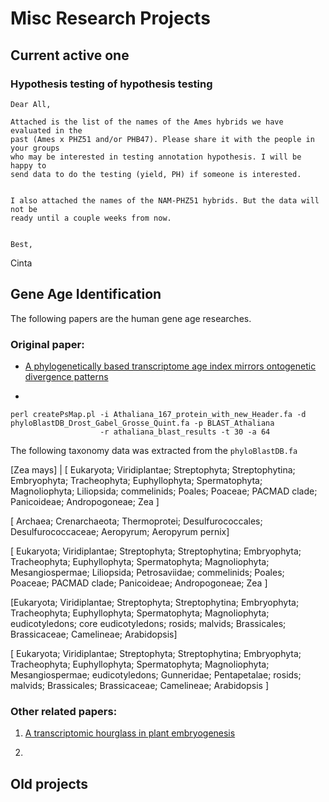# Misc Research Projects

## Current active one

### Hypothesis testing of hypothesis testing

```
Dear All,

Attached is the list of the names of the Ames hybrids we have evaluated in the
past (Ames x PHZ51 and/or PHB47). Please share it with the people in your groups
who may be interested in testing annotation hypothesis. I will be happy to 
send data to do the testing (yield, PH) if someone is interested.  
   

I also attached the names of the NAM-PHZ51 hybrids. But the data will not be 
ready until a couple weeks from now.


Best,
```

Cinta


## Gene Age Identification

The following papers are the human gene age researches.

### Original paper: 
- [A phylogenetically based transcriptome age index mirrors ontogenetic divergence patterns](http://www.nature.com/nature/journal/v468/n7325/full/nature09632.html)

- 

```
perl createPsMap.pl -i Athaliana_167_protein_with_new_Header.fa -d phyloBlastDB_Drost_Gabel_Grosse_Quint.fa -p BLAST_Athaliana 
                    -r athaliana_blast_results -t 30 -a 64 
```

The following taxonomy data was extracted from the `phyloBlastDB.fa`

[Zea mays] | [ Eukaryota; Viridiplantae; Streptophyta; Streptophytina; Embryophyta; Tracheophyta; Euphyllophyta; Spermatophyta; Magnoliophyta; Liliopsida; commelinids; Poales; Poaceae; PACMAD clade; Panicoideae; Andropogoneae; Zea ]




[ Archaea; Crenarchaeota; Thermoprotei; Desulfurococcales; Desulfurococcaceae; Aeropyrum; Aeropyrum pernix]

[ Eukaryota; Viridiplantae; Streptophyta; Streptophytina; Embryophyta; Tracheophyta; Euphyllophyta; Spermatophyta; Magnoliophyta; Mesangiospermae; Liliopsida; Petrosaviidae; commelinids; Poales; Poaceae; PACMAD clade; Panicoideae; Andropogoneae; Zea ]



[Eukaryota; Viridiplantae; Streptophyta; Streptophytina; Embryophyta; Tracheophyta; Euphyllophyta; Spermatophyta; Magnoliophyta; eudicotyledons; core eudicotyledons; rosids; malvids; Brassicales; Brassicaceae; Camelineae; Arabidopsis]

[ Eukaryota; Viridiplantae; Streptophyta; Streptophytina; Embryophyta; Tracheophyta; Euphyllophyta; Spermatophyta; Magnoliophyta; Mesangiospermae; eudicotyledons; Gunneridae; Pentapetalae; rosids; malvids; Brassicales; Brassicaceae; Camelineae; Arabidopsis ]



### Other related papers:
1. [A transcriptomic hourglass in plant embryogenesis](http://www.nature.com/nature/journal/v490/n7418/full/nature11394.html)

2. 





## Old projects


